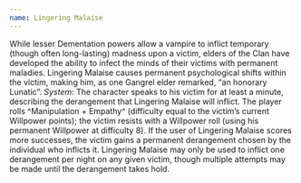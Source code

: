 ```yaml
---
name: Lingering Malaise
---
```


While lesser Dementation powers allow a vampire to inflict temporary (though often long-lasting) madness upon a victim, elders of the Clan have developed the ability to infect the minds of their victims with permanent maladies. Lingering Malaise causes permanent psychological shifts within the victim, making him, as one Gangrel elder remarked, “an honorary Lunatic”.
_System_: The character speaks to his victim for at least a minute, describing the derangement that Lingering Malaise will inflict. The player rolls ^Manipulation + Empathy^ (difficulty equal to the victim’s current Willpower points); the victim resists with a Willpower roll (using his permanent Willpower at difficulty 8). If the user of Lingering Malaise scores more successes, the victim gains a permanent derangement chosen by the individual who inflicts it. Lingering Malaise may only be used to inflict one derangement per night on any given victim, though multiple attempts may be made until the derangement takes hold.